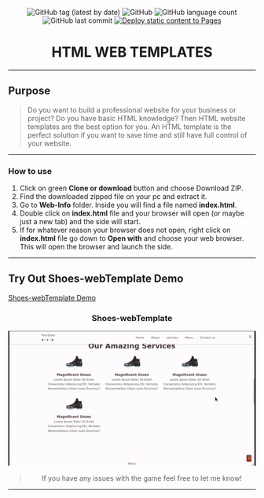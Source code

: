 <div align="center">

![GitHub tag (latest by date)](https://img.shields.io/github/v/tag/DSDmark/Shoes-webTemplate)
![GitHub](https://img.shields.io/github/license/DSDmark/Shoes-webTemplate)
![GitHub language count](https://img.shields.io/github/languages/count/DSDmark/Shoes-webTemplate)
![GitHub last commit](https://img.shields.io/github/last-commit/DSDmark/Shoes-webTemplate)
[![Deploy static content to Pages](https://github.com/DSDmark/Shoes-webTemplate/actions/workflows/static.yml/badge.svg)](https://github.com/DSDmark/Shoes-webTemplate/actions/workflows/static.yml)


# HTML WEB TEMPLATES

<div>

---

<div align="center">

<div align="left">

## Purpose

> Do you want to build a professional website for your business or project? Do you have basic HTML knowledge? Then HTML website templates are the best option for you. An HTML template is the perfect solution if you want to save time and still have full control of your website.

---

### How to use

1. Click on green **Clone or download** button and choose Download ZIP.
2. Find the downloaded zipped file on your pc and extract it.
3. Go to **Web-Info** folder. Inside you will find a file named **index.html**.
4. Double click on **index.html** file and your browser will open (or maybe just a new tab) and the side will start.
5. If for whatever reason your browser does not open, right click on **index.html** file go down to **Open with** and choose your web browser. This will open the browser and launch the side.

---

## Try Out Shoes-webTemplate Demo

<a href="https://dsdmark.github.io/Shoes-webTemplate/" alt="Shoes-webTemplate Demo">Shoes-webTemplate Demo</a>

</div>

### Shoes-webTemplate

![Shoes-webTemplate preview](assets/images/preview.gif "Shoes-webTemplate")

</div>

> If you have any issues with the game feel free to let me know!

---
